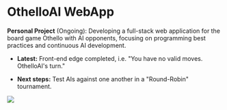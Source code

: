 # OthelloAI WebApp

**Personal Project** (Ongoing): Developing a full-stack web application for the board game Othello with AI opponents, focusing on programming best practices and continuous AI development.

- **Latest:** Front-end edge completed, i.e. "You have no valid moves. OthelloAI's turn."

- **Next steps:** Test AIs against one another in a "Round-Robin" tournament.

<img src="https://s6.gifyu.com/images/S4YYA.gif" class="centerImage">
